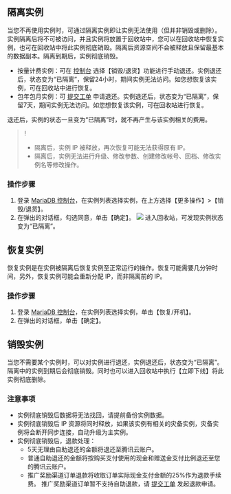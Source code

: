 ## 隔离实例
当您不再使用实例时，可通过隔离实例即让实例无法使用（但并非销毁或删除）。实例隔离后将不可被访问，并且实例将放置于回收站中，您可以在回收站中恢复实例，也可在回收站中将此实例彻底销毁。隔离后资源空间不会被释放且保留最基本的数据副本。隔离到期后，实例彻底销毁。

- 按量计费实例：可在 [控制台](https://console.cloud.tencent.com/mariadb/instance/index) 选择【销毁/退货】功能进行手动退还。实例退还后，状态变为“已隔离”，保留24小时，期间实例无法访问。如您想恢复该实例，可在回收站中进行恢复。
- 包年包月实例：可 [提交工单](https://console.cloud.tencent.com/workorder/category) 申请退还。实例退还后，状态变为“已隔离”，保留7天，期间实例无法访问。如您想恢复该实例，可在回收站进行恢复。

退还后，实例的状态一旦变为“已隔离”时，就不再产生与该实例相关的费用。

>!
>- 隔离后，实例 IP 被释放，再次恢复可能无法获得原有 IP。
>- 隔离后，实例无法进行升级、修改参数、创建修改帐号、回档、修改实例名等修改操作。

### 操作步骤
1. 登录 [MariaDB 控制台](https://console.cloud.tencent.com/mariadb)，在实例列表选择实例，在上方选择【更多操作】>【销毁/退货】。
2. 在弹出的对话框，勾选同意，单击【确定】。
![](https://main.qcloudimg.com/raw/05da45291b05603314eebb449f7f4ed9.png)
进入回收站，可发现实例状态变为“已隔离”。

## 恢复实例
恢复实例是在实例被隔离后恢复实例至正常运行的操作。恢复可能需要几分钟时间，另外，恢复实例可能会重新分配 IP，而非隔离前的 IP。

### 操作步骤
1. 登录 [MariaDB 控制台](https://console.cloud.tencent.com/mariadb)，在实例列表选择实例，单击【恢复/开机】。
2. 在弹出的对话框，单击【确定】。

## 销毁实例
当您不需要某个实例时，可以对实例进行退还，实例退还后，状态变为“已隔离”。隔离中的实例到期后会彻底销毁。同时也可以进入回收站中执行【立即下线】将此实例彻底删除。

### 注意事项
- 实例彻底销毁后数据将无法找回，请提前备份实例数据。
- 实例彻底销毁后 IP 资源将同时释放，如果该实例有相关的灾备实例，灾备实例将会断开同步连接，自动升级为主实例。
- 实例彻底销毁后，退款处理：
  - 5天无理由自助退还的金额将退还至腾讯云账户。
  - 普通自助退还的金额将按购买支付使用的现金和赠送金支付比例退还至您的腾讯云账户。
  - 推广奖励渠道订单退款将收取订单实际现金支付金额的25%作为退款手续费。 推广奖励渠道订单暂不支持自助退款，请 [提交工单](https://console.cloud.tencent.com/workorder/category) 发起退款申请。

